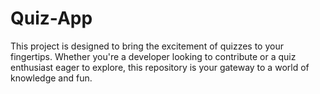# Quiz-App
 This project is designed to bring the excitement of quizzes to your fingertips. Whether you're a developer looking to contribute or a quiz enthusiast eager to explore, this repository is your gateway to a world of knowledge and fun.
